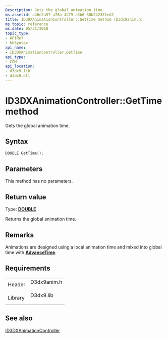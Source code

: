 ```yaml
---
Description: Gets the global animation time.
ms.assetid: a46e2a57-a76a-4d79-a3b6-30b242321ed2
title: ID3DXAnimationController::GetTime method (D3dx9anim.h)
ms.topic: reference
ms.date: 05/31/2018
topic_type: 
- APIRef
- kbSyntax
api_name: 
- ID3DXAnimationController.GetTime
api_type: 
- COM
api_location: 
- d3dx9.lib
- d3dx9.dll
---
```


# ID3DXAnimationController::GetTime method

Gets the global animation time.

## Syntax


```C++
DOUBLE GetTime();
```



## Parameters

This method has no parameters.

## Return value

Type: **[**DOUBLE**](https://msdn.microsoft.com/library/Aa383751(v=VS.85).aspx)**

Returns the global animation time.

## Remarks

Animations are designed using a local animation time and mixed into global time with [**AdvanceTime**](id3dxanimationcontroller--advancetime.md).

## Requirements



|                    |                                                                                        |
|--------------------|----------------------------------------------------------------------------------------|
| Header<br/>  | <dl> <dt>D3dx9anim.h</dt> </dl> |
| Library<br/> | <dl> <dt>D3dx9.lib</dt> </dl>   |



## See also

<dl> <dt>

[ID3DXAnimationController](id3dxanimationcontroller.md)
</dt> </dl>

 

 




